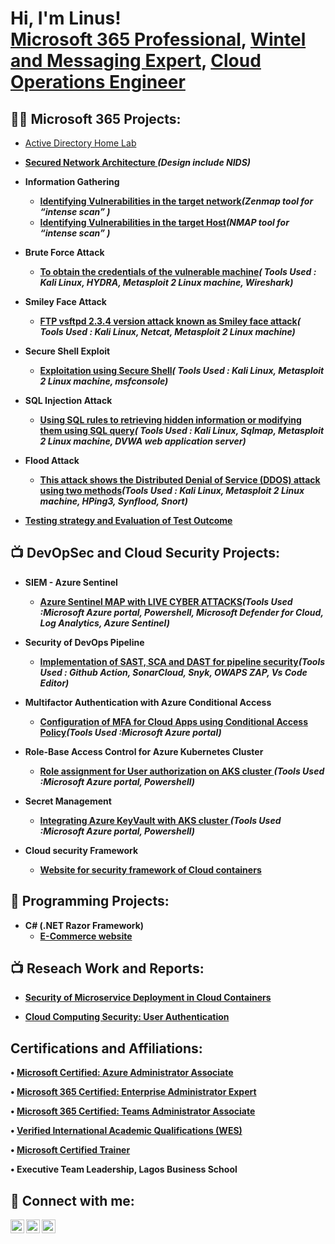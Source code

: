 <h1>Hi, I'm Linus! <br/> <a href="https://www.linkedin.com/in/obulinusifeanyi">Microsoft 365 Professional</a>, <a href="https://github.com/obulinus">Wintel and Messaging Expert</a>, <a href="https://www.linkedin.com/in/obulinusifeanyi">Cloud Operations Engineer</a></h1>

<h2>👨‍💻 Microsoft 365 Projects:</h2>  

  - [Active Directory Home Lab](https://github.com/obulinus)<b>
  - [Secured Network Architecture ](https://github.com/fabbiety/Network-Security-Project/blob/main/README.md#secured-network-architecture-)<b><i>(Design include NIDS)</b></i>
- <b>Information Gathering  </b>
  - [Identifying Vulnerabilities in the target network](https://github.com/fabbiety/Network-Security-Project/blob/main/README.md#identifying-vulnerabilities-in-the-target-network)<b><i>(Zenmap tool for “intense scan” )</b></i>
  - [Identifying Vulnerabilities in the target Host](https://github.com/fabbiety/Network-Security-Project/blob/main/README.md#identifying-vulnerabilities-in-the-target-host)<b><i>(NMAP tool for “intense scan” )</b></i>
   
- <b>Brute Force Attack</b>
  - [To obtain the credentials of the vulnerable machine](https://github.com/fabbiety/Network-Security-Project/blob/main/README.md#brute-force-attack-)<b><i>( Tools Used : Kali Linux, HYDRA, Metasploit 2 Linux machine, Wireshark)</b></i>
    
- <b>Smiley Face Attack</b>
  - [FTP vsftpd 2.3.4 version attack known as Smiley face attack](https://github.com/fabbiety/Network-Security-Project/blob/main/README.md#smiley-face-attack)<b><i>( Tools Used : Kali Linux, Netcat, Metasploit 2 Linux machine)</b></i>
  
- <b>Secure Shell Exploit</b>
    - [Exploitation using Secure Shell](https://github.com/fabbiety/Network-Security-Project/blob/main/README.md#secure-shell-exploit)<b><i>( Tools Used : Kali Linux, Metasploit 2 Linux machine, msfconsole)</b></i>
   
- <b>SQL Injection Attack</b>
    - [Using SQL rules to retrieving hidden information or modifying them using SQL query](https://github.com/fabbiety/Network-Security-Project/blob/main/README.md#sql-injection-attack)<b><i>( Tools Used : Kali Linux, Sqlmap, Metasploit 2 Linux machine, DVWA web application server)</b></i>
    
- <b>Flood Attack</b>
    - [This attack shows the Distributed Denial of Service (DDOS) attack using two methods](https://github.com/fabbiety/Network-Security-Project/blob/main/README.md#flood-attack)<b><i>(Tools Used : Kali Linux, Metasploit 2 Linux machine, HPing3, Synflood, Snort)</b></i>
   
- [Testing strategy and Evaluation of Test Outcome](https://github.com/fabbiety/Network-Security-Project/blob/main/README.md#evaluation-of-test-outcomes)


<h2>📺 DevOpSec and Cloud Security Projects:</h2>

- <b>SIEM - Azure Sentinel</b>
    - [Azure Sentinel MAP with LIVE CYBER ATTACKS](https://github.com/fabbiety/SIEM-AzureSentinel-LiveCyberAttack/blob/main/README.md)<b><i>(Tools Used :Microsoft Azure portal, Powershell, Microsoft Defender for Cloud, Log Analytics, Azure Sentinel)</b></i>  
    
- <b>Security of DevOps Pipeline</b>
    - [Implementation of SAST, SCA and DAST for pipeline security](https://github.com/fabbiety/devsecops-github-actions-all)<b><i>(Tools Used : Github Action, SonarCloud, Snyk, OWAPS ZAP, Vs Code Editor)</b></i>
    
- <b>Multifactor Authentication with Azure Conditional Access</b>
    - [Configuration of MFA for Cloud Apps using Conditional Access Policy](https://github.com/fabbiety/Reports/blob/main/Authentication.pdf)<b><i>(Tools Used :Microsoft Azure portal)</b></i>
    
- <b>Role-Base Access Control for Azure Kubernetes Cluster </b>
    - [Role assignment for User authorization on AKS cluster  ](https://github.com/fabbiety/Reports/blob/main/RBAC.pdf)<b><i>(Tools Used :Microsoft Azure portal, Powershell)</b></i> 
    
- <b>Secret Management </b>
    - [Integrating Azure KeyVault with AKS cluster ](https://github.com/fabbiety/Reports/blob/main/Secret%20Management.pdf)<b><i>(Tools Used :Microsoft Azure portal, Powershell)</b></i>  
    
- <b>Cloud security Framework</b>
  - [Website for security framework of Cloud containers  ](https://github.com/fabbiety/Web-Security-Framework)
  
<h2>👨‍ Programming Projects:</h2>

- <b>C# (.NET Razor Framework)</b>
  - [E-Commerce website](https://github.com/fabbiety/Furniture-Website)


<h2>📺 Reseach Work and Reports:</h2>

- [Security of Microservice Deployment in Cloud Containers](https://github.com/fabbiety/Reports/blob/main/Project%20Presentation.pptx)

- [Cloud Computing Security: User Authentication](https://github.com/fabbiety/Reports/blob/main/Report%20on%20Cloud%20Computing%20Security.docx)

<h2> Certifications and Affiliations: </h2>

•   [Microsoft Certified: Azure Administrator Associate](https://www.credly.com/badges/dc0ca08a-3878-4d1f-9ae4-4cbb4f124587/public_url)   

•   [Microsoft 365 Certified: Enterprise Administrator Expert](https://learn.microsoft.com/api/credentials/share/en-us/LinusObu-0314/BAEEB2B13D3AD1DD?sharingId=37E33BD37275F688)

•   [Microsoft 365 Certified: Teams Administrator Associate](https://learn.microsoft.com/api/credentials/share/en-us/LinusObu-0314/8372A55CA629F3B2?sharingId=37E33BD37275F688)

•   [Verified International Academic Qualifications (WES)]([https://www.credly.com/badges/15a12431-43cb-4db8-ae15-d66db674c2a1/public_url])

•   [Microsoft Certified Trainer](https://www.credly.com/badges/4b2489a8-c19b-4f2e-a753-7262b02b576d/public_url)

•   Executive Team Leadership, Lagos Business School 



<h2> 🤳 Connect with me:</h2>

[<img align="left" alt="fabbiety | Twitter" width="22px" src="https://cdn.jsdelivr.net/npm/simple-icons@v3/icons/twitter.svg" />][twitter]
[<img align="left" alt="fabbiety | LinkedIn" width="22px" src="https://cdn.jsdelivr.net/npm/simple-icons@v3/icons/linkedin.svg" />][linkedin]
[<img align="left" alt="fabbiety | Instagram" width="22px" src="https://cdn.jsdelivr.net/npm/simple-icons@v3/icons/instagram.svg" />][instagram]

[twitter]: https://twitter.com/fabbiety
[instagram]: https://www.instagram.com/fabbietimz/
[linkedin]: https://linkedin.com/in/timothy-fabelurin

<!--


Here are some ideas to get you started:

- 🔭 I’m currently working on ...
- 🌱 I’m currently learning ...
- 👯 I’m looking to collaborate on ...
- 🤔 I’m looking for help with ...
- 💬 Ask me about ...
- 📫 How to reach me: ...
- 😄 Pronouns: ...
- ⚡ Fun fact: ...
-->
